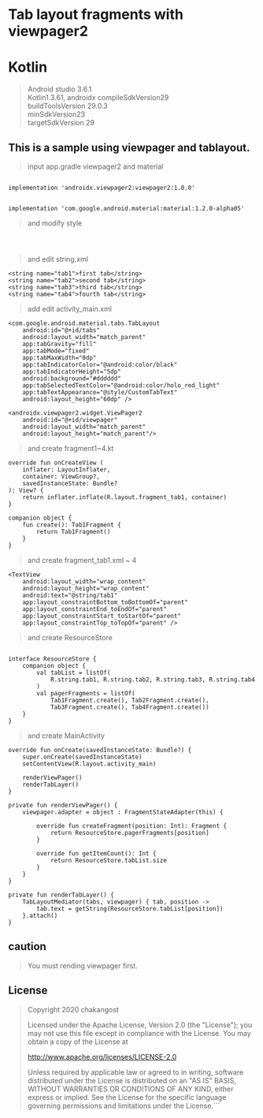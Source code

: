 # Tab layout fragments with viewpager2
# Kotlin

>Android studio 3.6.1   
>Kotlin1.3.61, androidx 
>compileSdkVersion29    
>buildToolsVersion 29.0.3   
>minSdkVersion23    
>targetSdkVersion 29    

## This is a sample using viewpager and tablayout.

>input app.gradle viewpager2 and material

<code>
implementation 'androidx.viewpager2:viewpager2:1.0.0'
    
implementation 'com.google.android.material:material:1.2.0-alpha05'
</code>


>and modify style 

<code>
<style name="CustomTabText" parent="TextAppearance.Design.Tab">
    <item name="android:textSize">22sp</item>
    <item name="android:textStyle">bold</item>
</style>
</code>
        
            
                
        
    
>and edit string.xml 
    

    <string name="tab1">first tab</string>
    <string name="tab2">second tab</string>
    <string name="tab3">third tab</string>
    <string name="tab4">fourth tab</string>



>add edit activity_main.xml


    <com.google.android.material.tabs.TabLayout
        android:id="@+id/tabs"
        android:layout_width="match_parent"
        app:tabGravity="fill"
        app:tabMode="fixed"
        app:tabMaxWidth="0dp"
        app:tabIndicatorColor="@android:color/black"
        app:tabIndicatorHeight="5dp"
        android:background="#dddddd"
        app:tabSelectedTextColor="@android:color/holo_red_light"
        app:tabTextAppearance="@style/CustomTabText"
        android:layout_height="60dp" />

    <androidx.viewpager2.widget.ViewPager2
        android:id="@+id/viewpager"
        android:layout_width="match_parent"
        android:layout_height="match_parent"/>


>and create fragment1~4.kt




    override fun onCreateView (
        inflater: LayoutInflater,
        container: ViewGroup?,
        savedInstanceState: Bundle?
    ): View? {
        return inflater.inflate(R.layout.fragment_tab1, container)
    }

    companion object {
        fun create(): Tab1Fragment {
            return Tab1Fragment()
        }
    }


>and create fragment_tab1.xml ~ 4




    <TextView
        android:layout_width="wrap_content"
        android:layout_height="wrap_content"
        android:text="@string/tab1"
        app:layout_constraintBottom_toBottomOf="parent"
        app:layout_constraintEnd_toEndOf="parent"
        app:layout_constraintStart_toStartOf="parent"
        app:layout_constraintTop_toTopOf="parent" />


>and create ResourceStore


<pre><code>
interface ResourceStore {
    companion object {
        val tabList = listOf(
            R.string.tab1, R.string.tab2, R.string.tab3, R.string.tab4
        )
        val pagerFragments = listOf(
            Tab1Fragment.create(), Tab2Fragment.create(),
            Tab3Fragment.create(), Tab4Fragment.create())
    }
}
</code></pre>




>and create MainActivity


    override fun onCreate(savedInstanceState: Bundle?) {
        super.onCreate(savedInstanceState)
        setContentView(R.layout.activity_main)

        renderViewPager()
        renderTabLayer()
    }

    private fun renderViewPager() {
        viewpager.adapter = object : FragmentStateAdapter(this) {

            override fun createFragment(position: Int): Fragment {
                return ResourceStore.pagerFragments[position]
            }

            override fun getItemCount(): Int {
                return ResourceStore.tabList.size
            }
        }
    }

    private fun renderTabLayer() {
        TabLayoutMediator(tabs, viewpager) { tab, position ->
            tab.text = getString(ResourceStore.tabList[position])
        }.attach()
    }


## caution

>You must rending viewpager first.


## License
>Copyright 2020 chakangost
>
>Licensed under the Apache License, Version 2.0 (the "License");
>you may not use this file except in compliance with the License.
>You may obtain a copy of the License at
>
>http://www.apache.org/licenses/LICENSE-2.0
>
>Unless required by applicable law or agreed to in writing, software
>distributed under the License is distributed on an "AS IS" BASIS,
>WITHOUT WARRANTIES OR CONDITIONS OF ANY KIND, either express or implied.
>See the License for the specific language governing permissions and
>limitations under the License.```

